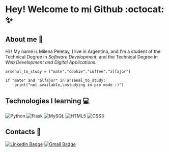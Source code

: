 # Hey! Welcome to mi Github :octocat: :sparkles:

## About me :woman:

Hi ! My name is Milena Peletay, I live in Argentina, and I'm a student of the Technical Degree in _Software Development_, and the Technical Degree in _Web Development and Digital Applications_.

~~~
arsenal_to_study = ["mate","cookie","coffee","alfajor"]

if "mate" and "alfajor" in arsenal_to_study:
    print("not available,\nstudying in pro mode :)")   
~~~

## Technologies I learning :computer:

![Python](https://img.shields.io/badge/-Python-yellow?style=flat-square&logo=python&logoColor=white)
![Flask](https://img.shields.io/badge/-Flask-red?style=flat-square&logo=flask&logoColor=white)
![MySQL](https://img.shields.io/badge/-MySQL-blue?style=flat-square&logo=mysql&logoColor=white)
![HTML5](https://img.shields.io/badge/-HTML5-orange?style=flat-square&logo=html5&logoColor=white)
![CSS3](https://img.shields.io/badge/-CSS3-blue?style=flat-square&logo=css3)

## Contacts :love_letter:

[![Linkedin Badge](https://img.shields.io/badge/-Milena_Abigail_Peletay-blue?style=flat&logo=Linkedin&logoColor=white&link=https://www.linkedin.com/in/milena-abigail-peletay/)](https://www.linkedin.com/in/milena-abigail-peletay/)
[![Gmail Badge](https://img.shields.io/badge/-milepeletaymartinez-c14438?style=flat&logo=Gmail&logoColor=white&link=mailto:milepeletaymartinez@gmail.com)](mailto:milepeletaymartinez@gmail.com)




